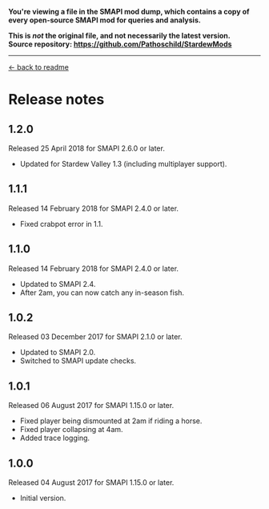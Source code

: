 **You're viewing a file in the SMAPI mod dump, which contains a copy of every open-source SMAPI mod
for queries and analysis.**

**This is _not_ the original file, and not necessarily the latest version.**  
**Source repository: https://github.com/Pathoschild/StardewMods**

----

[← back to readme](README.md)

# Release notes
## 1.2.0
Released 25 April 2018 for SMAPI 2.6.0 or later.

* Updated for Stardew Valley 1.3 (including multiplayer support).

## 1.1.1
Released 14 February 2018 for SMAPI 2.4.0 or later.

* Fixed crabpot error in 1.1.

## 1.1.0
Released 14 February 2018 for SMAPI 2.4.0 or later.

* Updated to SMAPI 2.4.
* After 2am, you can now catch any in-season fish.

## 1.0.2
Released 03 December 2017 for SMAPI 2.1.0 or later.

* Updated to SMAPI 2.0.
* Switched to SMAPI update checks.

## 1.0.1
Released 06 August 2017 for SMAPI 1.15.0 or later.

* Fixed player being dismounted at 2am if riding a horse.
* Fixed player collapsing at 4am.
* Added trace logging.

## 1.0.0
Released 04 August 2017 for SMAPI 1.15.0 or later.

* Initial version.
